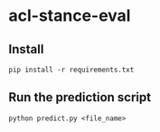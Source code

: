# acl-stance-eval
## Install 
```
pip install -r requirements.txt
```

## Run the prediction script
```
python predict.py <file_name>
```